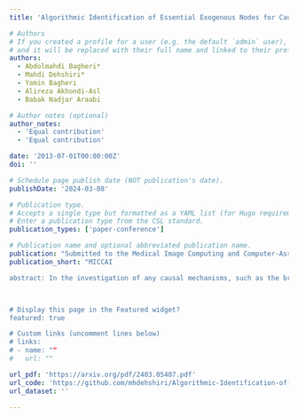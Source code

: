 ```yaml
---
title: 'Algorithmic Identification of Essential Exogenous Nodes for Causal Sufficiency in Brain Networks'

# Authors
# If you created a profile for a user (e.g. the default `admin` user), write the username (folder name) here
# and it will be replaced with their full name and linked to their profile.
authors:
  - Abdolmahdi Bagheri*
  - Mahdi Dehshiri*
  - Yamin Bagheri
  - Alireza Akhondi-Asl
  - Babak Nadjar Araabi

# Author notes (optional)
author_notes:
  - 'Equal contribution'
  - 'Equal contribution'

date: '2013-07-01T00:00:00Z'
doi: ''

# Schedule page publish date (NOT publication's date).
publishDate: '2024-03-08'

# Publication type.
# Accepts a single type but formatted as a YAML list (for Hugo requirements).
# Enter a publication type from the CSL standard.
publication_types: ['paper-conference']

# Publication name and optional abbreviated publication name.
publication: "Submitted to the Medical Image Computing and Computer‑Assisted Intervention"
publication_short: "MICCAI

abstract: In the investigation of any causal mechanisms, such as the brain's causal networks, the assumption of causal sufficiency plays a critical role. Notably, neglecting this assumption can result in significant errors, a fact that is often disregarded in the causal analysis of brain networks. In this study, we propose an algorithmic identification approach for determining essential exogenous nodes that satisfy the critical need for causal sufficiency to adhere to it in such inquiries. Our approach consists of three main steps: First, by capturing the essence of the Peter-Clark (PC) algorithm, we conduct independence tests for pairs of regions within a network, as well as for the same pairs conditioned on nodes from other networks. Next, we distinguish candidate confounders by analyzing the differences between the conditional and unconditional results, using the Kolmogorov-Smirnov test. Subsequently, we utilize Non-Factorized identifiable Variational Autoencoders (NF-iVAE) along with the Correlation Coefficient index (CCI) metric to identify the confounding variables within these candidate nodes. Applying our method to the Human Connectome Projects (HCP) movie-watching task data, we demonstrate that while interactions exist between dorsal and ventral regions, only dorsal regions serve as confounders for the visual networks, and vice versa. These findings align consistently with those resulting from the neuroscientific perspective. Finally, we show the reliability of our results by testing 30 independent runs for NF-iVAE initialization.



# Display this page in the Featured widget?
featured: true

# Custom links (uncomment lines below)
# links:
# - name: ""
#   url: ""

url_pdf: 'https://arxiv.org/pdf/2403.05407.pdf'
url_code: 'https://github.com/mhdehshiri/Algorithmic-Identification-of-Essential-Exogenous-Nodes-for-Causal-Sufficiency-in-Brain-Network'
url_dataset: ''

---
```

